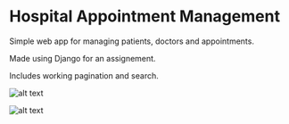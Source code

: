 # Hospital Appointment Management

Simple web app for managing patients, doctors and appointments.

Made using Django for an assignement.

Includes working pagination and search.

![alt text](https://i.imgur.com/S9zrLrH.png)

![alt text](https://i.imgur.com/QTTj4zS.png)
